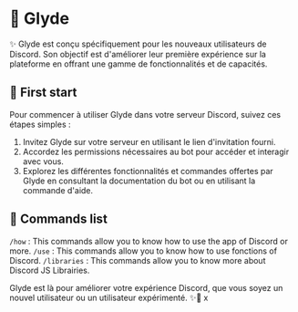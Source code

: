 # 👋 Glyde

✨ Glyde est conçu spécifiquement pour les nouveaux utilisateurs de Discord. Son objectif est d'améliorer leur première expérience sur la plateforme en offrant une gamme de fonctionnalités et de capacités.


## 🧠 First start
Pour commencer à utiliser Glyde dans votre serveur Discord, suivez ces étapes simples :

1. Invitez Glyde sur votre serveur en utilisant le lien d'invitation fourni.
2. Accordez les permissions nécessaires au bot pour accéder et interagir avec vous.
3. Explorez les différentes fonctionnalités et commandes offertes par Glyde en consultant la documentation du bot ou en utilisant la commande d'aide.

## 📜 Commands list

`/how` : This commands allow you to know how to use the app of Discord or more.
`/use` : This commands allow you to know how to use fonctions of  Discord.
`/libraries` : This commands allow you to know more about Discord JS Librairies.

Glyde est là pour améliorer votre expérience Discord, que vous soyez un nouvel utilisateur ou un utilisateur expérimenté.
✨🤖
x
